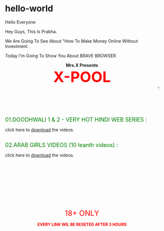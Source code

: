 # hello-world
Hello Everyone 

Hey Guys, This Is Prabha. 

We Are Going To See About "How To Make Money Online Without Investment.

Today I'm Going To Show You About BRAVE BROWSER

<html>
<head><center><b>Mrs.X Presents</b><br><font color="red" size="20%"><b>X-POOL</b> </font></center>
<body>
<marquee width="100%" direction="left" height="100px">
100%FREE
</marquee><br>
<font size="4%" color="green"><head>01.DOODHWALI 1 & 2 - VERY HOT HINDI WEB SERIES :</font></head>
<br><p> click here to <a href="https://www.google.com" >download</a> the videos.</p>
<br>
<head><font size="4%" color="green">02.ARAB GIRLS VIDEOS (10 leanth videos) :</font></head><br>
<p>click here to <a href="https://www.google.com > <font color="blue">download</font></a> the videos.</p>
<br>
<br>
<br>
<br>
<br>
<br>
<br>
<br>
<br><center><font color="red" size="5%">18+ ONLY</font></center>
<center><p><font size="2%" color="red"><b>EVERY LINK WIL BE RESETED AFTER 3 HOURS</b></font></p>
</center>
</body>
</html>
